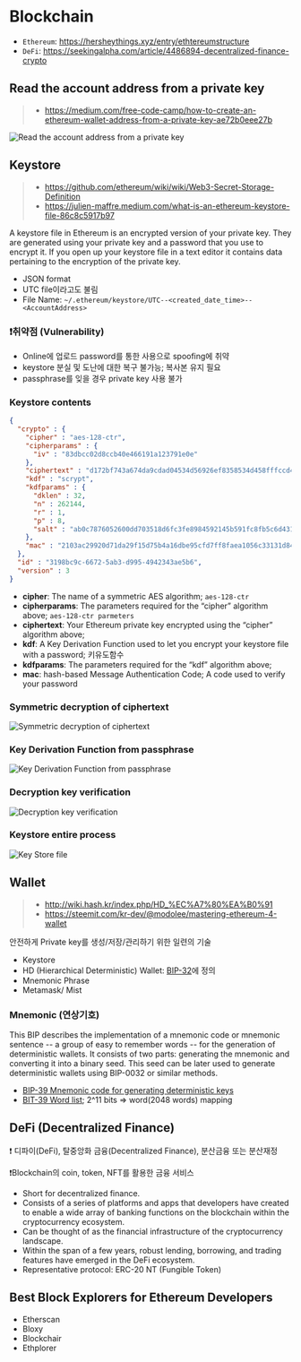 # Blockchain

- `Ethereum`: https://hersheythings.xyz/entry/ethtereumstructure
- `DeFi`: https://seekingalpha.com/article/4486894-decentralized-finance-crypto


## Read the account address from a private key

> - https://medium.com/free-code-camp/how-to-create-an-ethereum-wallet-address-from-a-private-key-ae72b0eee27b

![Read the account address from a private key](https://miro.medium.com/max/700/1*9Vhh9WVns4yFz4swpElcGg.png)

## Keystore

> - https://github.com/ethereum/wiki/wiki/Web3-Secret-Storage-Definition
> - https://julien-maffre.medium.com/what-is-an-ethereum-keystore-file-86c8c5917b97

A keystore file in Ethereum is an encrypted version of your private key. They are generated using your private key and a password that you use to encrypt it. If you open up your keystore file in a text editor it contains data pertaining to the encryption of the private key.

- JSON format
- UTC file이라고도 불림
- File Name: `~/.ethereum/keystore/UTC--<created_date_time>--<AccountAddress>`

### ❗취약점 (Vulnerability)

- Online에 업로드 password를 통한 사용으로 spoofing에 취약
- keystore 분실 및 도난에 대한 복구 불가능; 복사본 유지 필요
- passphrase를 잊을 경우 private key 사용 불가

### Keystore contents

```json
{
  "crypto" : {
    "cipher" : "aes-128-ctr",
    "cipherparams" : {
      "iv" : "83dbcc02d8ccb40e466191a123791e0e"
    },
    "ciphertext" : "d172bf743a674da9cdad04534d56926ef8358534d458fffccd4e6ad2fbde479c",
    "kdf" : "scrypt",
    "kdfparams" : {
      "dklen" : 32,
      "n" : 262144,
      "r" : 1,
      "p" : 8,
      "salt" : "ab0c7876052600dd703518d6fc3fe8984592145b591fc8fb5c6d43190334ba19"
    },
    "mac" : "2103ac29920d71da29f15d75b4a16dbe95cfd7ff8faea1056c33131d846e3097"
  },
  "id" : "3198bc9c-6672-5ab3-d995-4942343ae5b6",
  "version" : 3
}
```

- **cipher**: The name of a symmetric AES algorithm; `aes-128-ctr`
- **cipherparams**: The parameters required for the “cipher” algorithm above; `aes-128-ctr parmeters`
- **ciphertext**: Your Ethereum private key encrypted using the “cipher” algorithm above;
- **kdf**: A Key Derivation Function used to let you encrypt your keystore file with a password; 키유도함수
- **kdfparams**: The parameters required for the “kdf” algorithm above;
- **mac**: hash-based Message Authentication Code; A code used to verify your password

### Symmetric decryption of ciphertext

![Symmetric decryption of ciphertext](https://miro.medium.com/max/700/1*3a9LeWT9B9CSu7a3x8GdKw.png)
### Key Derivation Function from passphrase

![Key Derivation Function from passphrase](https://miro.medium.com/max/700/1*nNI586I7fXesxYNls1pm2A.png)

### Decryption key verification

![Decryption key verification](https://miro.medium.com/max/700/1*YaBR2RaF0-RulLc-pUmdyQ.png)

### Keystore entire process

![Key Store file](https://miro.medium.com/max/700/1*jHfiOdfCKhyCq5V39vty-A.png)

## Wallet

> - http://wiki.hash.kr/index.php/HD_%EC%A7%80%EA%B0%91
> - https://steemit.com/kr-dev/@modolee/mastering-ethereum-4-wallet

안전하게 Private key를 생성/저장/관리하기 위한 일련의 기술

- Keystore
- HD (Hierarchical Deterministic) Wallet:  [BIP-32](https://github.com/bitcoin/bips/blob/master/bip-0032.mediawiki)에 정의
- Mnemonic Phrase
- Metamask/ Mist

### Mnemonic (연상기호)

This BIP describes the implementation of a mnemonic code or mnemonic sentence -- a group of easy to remember words -- for the generation of deterministic wallets.
It consists of two parts: generating the mnemonic and converting it into a binary seed. This seed can be later used to generate deterministic wallets using BIP-0032 or similar methods.

- [BIP-39 Mnemonic code for generating deterministic keys](https://github.com/bitcoin/bips/blob/master/bip-0039.mediawiki)
- [BIT-39 Word list](https://github.com/bitcoin/bips/blob/master/bip-0039/bip-0039-wordlists.md); 2^11 bits => word(2048 words) mapping

## DeFi (Decentralized Finance)

❗ 디파이(DeFi), 탈중앙화 금융(Decentralized Finance), 분산금융 또는 분산재정

❗Blockchain의 coin, token, NFT를 활용한 금융 서비스

- Short for decentralized finance.
- Consists of a series of platforms and apps that developers have created to enable a wide array of banking functions on the blockchain within the cryptocurrency ecosystem.
- Can be thought of as the financial infrastructure of the cryptocurrency landscape.
- Within the span of a few years, robust lending, borrowing, and trading features have emerged in the DeFi ecosystem.
- Representative protocol: ERC-20 NT (Fungible Token)

## Best Block Explorers for Ethereum Developers

- Etherscan
- Bloxy
- Blockchair
- Ethplorer
